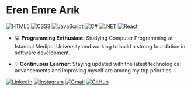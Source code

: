 # Eren Emre Arık

![HTML5](https://img.shields.io/badge/HTML5-black?style=for-the-badge&logo=html5&logoColor=white)  ![CSS3](https://img.shields.io/badge/CSS3-black?style=for-the-badge&logo=css3&logoColor=white)  ![JavaScript](https://img.shields.io/badge/JavaScript-black?style=for-the-badge&logo=javascript&logoColor=white)  ![C#](https://img.shields.io/badge/C%23-black?style=for-the-badge&logo=csharp&logoColor=white)  ![.NET](https://img.shields.io/badge/.NET-black?style=for-the-badge&logo=dotnet&logoColor=white)  ![React](https://img.shields.io/badge/React-black?style=for-the-badge&logo=react&logoColor=white)  

- 💻 **Programming Enthusiast:** Studying Computer Programming at Istanbul Medipol University and working to build a strong foundation in software development.

- 💡 **Continuous Learner:** Staying updated with the latest technological advancements and improving myself are among my top priorities.

[![LinkedIn](https://img.shields.io/badge/LinkedIn-0A66C2?style=for-the-badge&logo=linkedin&logoColor=white)](https://www.linkedin.com/in/erenemrearik/)  [![Instagram](https://img.shields.io/badge/Instagram-E4405F?style=for-the-badge&logo=instagram&logoColor=white)](https://www.instagram.com/emrenos)  [![Gmail](https://img.shields.io/badge/Gmail-D14836?style=for-the-badge&logo=gmail&logoColor=white)](mailto:erenemrearik@gmail.com)  [![GitHub](https://img.shields.io/badge/GitHub-171515?style=for-the-badge&logo=github&logoColor=white)](https://github.com/erenemrearik)  
